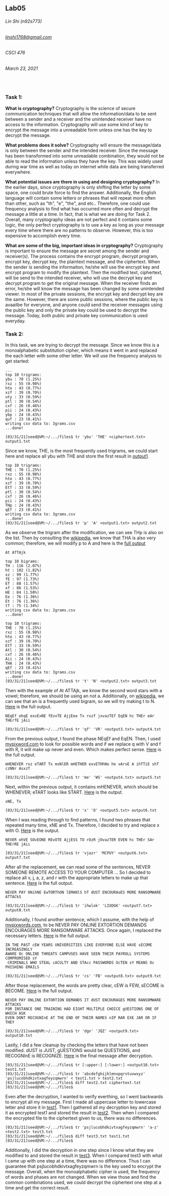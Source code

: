 ## Lab05
###### Lin Shi (n92s773)
###### linshi1768@gmail.com
###### CSCI 476
###### March 23, 2021
<br>

### Task 1:
**What is cryptography?**
Cryptography is the science of secure communication techniques that will allow the information/data to be sent between a sender and a receiver and the unintended receiver have no access to the information. Cryptography will use some kind of key to encrypt the message into a unreadable form unless one has the key to decrypt the message.

**What problems does it solve?**
Cryptography will ensure the message/data is only between the sender and the intended receiver. Since the message has been transformed into some unreadable combination, they would not be able to read the information unless they have the key. This was widely used during war time as well as today on internet while data are being transferred everywhere.

**What potential issues are there in using and designing cryptography?**
In the earlier days, since cryptography is only shifting the letter by some space, one could brute force to find the answer. Additionally, the English language will contain some letters or phrases that will repeat more often than other, such as "th", "e", "the", and etc.. Therefore, one could use frequency analysis to find what has occurred more often and decrypt the message a little at a time. In fact, that is what we are doing for Task 2. Overall, many cryptography ideas are not perfect and it contains some logic, the only perfect cryptography is to use a key as long as your message every time where there are no patterns to observe. However, this is too expensive to accomplish every time.

**What are some of the big, important ideas in cryptography?**
Cryptography is important to ensure the message are secret among the sender and receiver(s). The process contains the encrypt program, decrypt program, encrypt key, decrypt key, the plaintext message, and the ciphertext. When the sender is sending the informaiton, he/she will use the encrypt key and encrypt program to modify the plaintext. Then the modified text, ciphertext, will be send to the intended receiver, who will use the decrypt key and decrypt program to get the original message. When the receiver finds an error, he/she will know the message has been changed by some unintended viewer. In most of the private sessions, the encrypt key and decrypt key are the same. However, there are some public sessions, where the public key is avaailbe for everyone, and anyone could send the receiver messages using the public key and only the private key could be used to decrypt the message. Today, both public and private key communication is used everyday.

### Task 2:
In this task, we are trying to decrypt the message. Since we know this is a monoalphabetic substitution cipher, which means it went in and replaced the each letter with some other letter. We will use the frequency analysis to get started:
```
...
top 10 trigrams:
ybu : 70 (1.25%)
rxz : 55 (0.98%)
hto : 43 (0.77%)
xzf : 39 (0.70%)
uty : 33 (0.59%)
ptl : 30 (0.54%)
cxf : 26 (0.46%)
pii : 24 (0.43%)
ybp : 24 (0.43%)
quf : 23 (0.41%)
writing csv data to: 3grams.csv
...done!
```
```
[03/31/21]seed@VM:~/.../files$ tr 'ybu' 'THE' <ciphertext.txt> output1.txt
```
Since we know, THE, is the most frequently used trigrams, we could start here and replace all ybu with THE and store the first result in [output1](output1.txt).


```
top 10 trigrams:
THE : 70 (1.25%)
rxz : 55 (0.98%)
hto : 43 (0.77%)
xzf : 39 (0.70%)
EtT : 33 (0.59%)
ptl : 30 (0.54%)
cxf : 26 (0.46%)
pii : 24 (0.43%)
THp : 24 (0.43%)
qEf : 23 (0.41%)
writing csv data to: 3grams.csv
...done!
[03/31/21]seed@VM:~/.../files$ tr 'p' 'A' <output1.txt> output2.txt
```
As we observe the trigram after the modification, we can see THp is also on the list. Then by consulting the [wikipedia](https://en.wikipedia.org/wiki/Trigram), we know that THA is also very common; therefore, we will modify p to A and here is the [full output](output2.txt)

```
At ATTAjk
```
```
top 10 bigrams:
TH : 116 (2.07%)
ht : 102 (1.82%)
xz : 99 (1.77%)
fE : 97 (1.73%)
Ef : 88 (1.57%)
xf : 86 (1.53%)
HE : 84 (1.50%)
Ee : 76 (1.36%)
Et : 76 (1.36%)
tT : 75 (1.34%)
writing csv data to: 2grams.csv
...done!

top 10 trigrams:
THE : 70 (1.25%)
rxz : 55 (0.98%)
hto : 43 (0.77%)
xzf : 39 (0.70%)
EtT : 33 (0.59%)
Atl : 30 (0.54%)
cxf : 26 (0.46%)
Aii : 24 (0.43%)
THA : 24 (0.43%)
qEf : 23 (0.41%)
writing csv data to: 3grams.csv
...done!
[03/31/21]seed@VM:~/.../files$ tr 't' 'N' <output2.txt> output3.txt
```
Then with the example of At ATTAjk, we know the second word stars with a vowel; therefore, we should be using an not a. Additionally, on [wikipedia](https://en.wikipedia.org/wiki/Bigram), we can see that an is a frequently used bigram, so we will try making t to N. [Here](output3.txt) is the full output.


```
NEqEf ohqE exvExNE fEvxTE AjjEee Tx rxzf jxvazTEf EqEN hc THEr eAr THErfE jAii
```
```
[03/31/21]seed@VM:~/.../files$ tr 'qf' 'VR' <output3.txt> output4.txt
```
From the previous output, I found the phase NEqEf and EqEN. Then, I used [mypixword.com](https://www.mypixwords.com/answers/) to look for possible words and if we replace q with V and f with R, it will make up never and even. Which makes perfect sense. [Here](output4.txt) is the full output.

```
mHENEVER rxz eTART Tx mxNlER mHETHER exvETHhNo he vArsE A ihTTiE shT czNNr AsxzT
```
```
[03/31/21]seed@VM:~/.../files$ tr 'me' 'WS' <output4.txt> output5.txt
```
Next, within the previous output, it contains mHENEVER, which should be WHENEVER; eTART looks like START. [Here](output5.txt) is the output.

```
xNE, Tx
```
```
[03/31/21]seed@VM:~/.../files$ tr 'x' 'O' <output5.txt> output6.txt
```
When I was reading through to find patterns, I found two phrases that repeated many time, xNE and Tx. Therefore, I decided to try and replace x with O. [Here](output6.txt) is the output.

```
NEVER ohVE SOvEONE REvOTE AjjESS TO rOzR jOvazTER EVEN hc THEr SAr THErRE jAii
```
```
[03/31/21]seed@VM:~/.../files$ tr 'vjazr' 'MCPUY' <output6.txt> output7.txt
```
After all the replacement, we can read some of the sentences, NEVER <something> SOMEONE REMOTE ACCESS TO YOUR COMPUTER ... So I decided to replace all v, j, a, z, and r with the appropriate letters to make up that sentence. [Here](output7.txt) is the full output.

```
NEVER PAY ONihNE EwTORThON lEMANlS hT dUST ENCOURAoES MORE RANSOMWARE ATTACkS
```
```
[03/31/21]seed@VM:~/.../files$ tr 'ihwlok' 'LIXDGK' <output7.txt> output8.txt
```
Additionally, I found another sentence, which I assume, with the help of [mypixwords.com](https://www.mypixwords.com/answers/), to be NEVER PAY ONLINE EXTORTION DEMANDS <something> <something> ENCOURAGES MORE RANSOMWARE ATTACKS. Once again, I replaced the necessary letters. [Here](output8.txt) is the full output.  

```
IN THE PAST cEW YEARS UNIVERSITIES LIKE EVERYONE ELSE HAVE sECOME INCREASINGLY
AWARE Oc ONLINE THREATS CAMPUSES HAVE SEEN THEIR PAYROLL SYSTEMS COMPROMISED sY
 CRIMINALS WHO STEAL cACULTY AND STAcc PASSWORDS OcTEN sY MEANS Oc PHISHING EMAILS
```
```
[03/31/21]seed@VM:~/.../files$ tr 'cs' 'FB' <output8.txt> output9.txt
```
After those replacement, the words are pretty clear, cEW is FEW, sECOME is BECOME. [Here](output9.txt) is the full output.

```
NEVER PAY ONLINE EXTORTION DEMANDS IT dUST ENCOURAGES MORE RANSOMWARE ATTACKS
FOR INSTANCE ONE TRAINING HAD EIGHT MULTIPLE CHOICE gUESTIONS ONE OF WHICH ASK
EVEN DONT RECOGNInE AT THE END OF THEIR NAMES nIP RAR EXE JAR OR IF THEY
```
```
[03/31/21]seed@VM:~/.../files$ tr 'dgn' 'JQZ' <output9.txt> output10.txt
```
Lastly, I did a few cleanup by checking the letters that have not been modified. dUST is JUST, gUESTIONS would be QUESTIONS, and RECOGNInE is RECOGNIZE. [Here](output10.txt) is the final message after decryption.
```
[03/31/21]seed@VM:~/.../files$ tr [:upper:] [:lower:] <output10.txt> test1.txt
[03/31/21]seed@VM:~/.../files$ tr 'abcdefghijklmnopqrstuvwxyz' 'psjlucobhdkivtxagfeyzqmwrn' < test1.txt > test2.txt
[03/31/21]seed@VM:~/.../files$ diff test2.txt ciphertext.txt
[03/31/21]seed@VM:~/.../files$
```
Even after the decryption, I wanted to verify everthing, so I went backwards to encrypt all my message. First I made all uppercase letter to lowercase letter and store it in [test1](test1.txt). Then I gathered all my decryption key and stored it as encrypted test1 and stored the result in [test2](test2.txt). Then when I compared the encrypted file to the ciphertext given to us, there was no differences.

```
[03/31/21]seed@VM:~/.../files$ tr 'psjlucobhdkivtxagfeyzqmwrn' 'a-z' <test2.txt> test3.txt
[03/31/21]seed@VM:~/.../files$ diff test3.txt test1.txt
[03/31/21]seed@VM:~/.../files$
```
Additionally, I did the decryption in one step since I know what they are modified to and stored the result in [test3](test3.txt). When I compared test3 with what I came up with one step at a time, there was no difference. Thus I can guarantee that psjlucobhdkivtxagfeyzqmwrn is the key used to encrypt the message. Overall, when the monoalphabetic cipher is used, the frequency of words and phases are not changed. When we view those and find the common combinations used, we could decrypt the ciphertext one step at a time and get the correct result.
